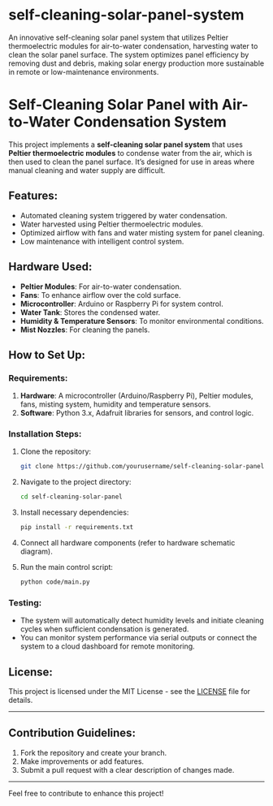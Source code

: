 # self-cleaning-solar-panel-system
An innovative self-cleaning solar panel system that utilizes Peltier thermoelectric modules for air-to-water condensation, harvesting water to clean the solar panel surface. The system optimizes panel efficiency by removing dust and debris, making solar energy production more sustainable in remote or low-maintenance environments.
# Self-Cleaning Solar Panel with Air-to-Water Condensation System

This project implements a **self-cleaning solar panel system** that uses **Peltier thermoelectric modules** to condense water from the air, which is then used to clean the panel surface. It’s designed for use in areas where manual cleaning and water supply are difficult.

## Features:
- Automated cleaning system triggered by water condensation.
- Water harvested using Peltier thermoelectric modules.
- Optimized airflow with fans and water misting system for panel cleaning.
- Low maintenance with intelligent control system.

## Hardware Used:
- **Peltier Modules**: For air-to-water condensation.
- **Fans**: To enhance airflow over the cold surface.
- **Microcontroller**: Arduino or Raspberry Pi for system control.
- **Water Tank**: Stores the condensed water.
- **Humidity & Temperature Sensors**: To monitor environmental conditions.
- **Mist Nozzles**: For cleaning the panels.

## How to Set Up:
### Requirements:
1. **Hardware**: A microcontroller (Arduino/Raspberry Pi), Peltier modules, fans, misting system, humidity and temperature sensors.
2. **Software**: Python 3.x, Adafruit libraries for sensors, and control logic.

### Installation Steps:
1. Clone the repository:
    ```bash
    git clone https://github.com/yourusername/self-cleaning-solar-panel.git
    ```

2. Navigate to the project directory:
    ```bash
    cd self-cleaning-solar-panel
    ```

3. Install necessary dependencies:
    ```bash
    pip install -r requirements.txt
    ```

4. Connect all hardware components (refer to hardware schematic diagram).
5. Run the main control script:
    ```bash
    python code/main.py
    ```

### Testing:
- The system will automatically detect humidity levels and initiate cleaning cycles when sufficient condensation is generated.
- You can monitor system performance via serial outputs or connect the system to a cloud dashboard for remote monitoring.

## License:
This project is licensed under the MIT License - see the [LICENSE](LICENSE) file for details.

---

## Contribution Guidelines:
1. Fork the repository and create your branch.
2. Make improvements or add features.
3. Submit a pull request with a clear description of changes made.

---

Feel free to contribute to enhance this project!
